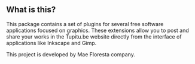 What is this?
---------------

This package contains a set of plugins for several free software 
applications focused on graphics. These extensions allow you to 
post and share your works in the Tupitu.be website directly from 
the interface of applications like Inkscape and Gimp.

This project is developed by Mae Floresta company.
